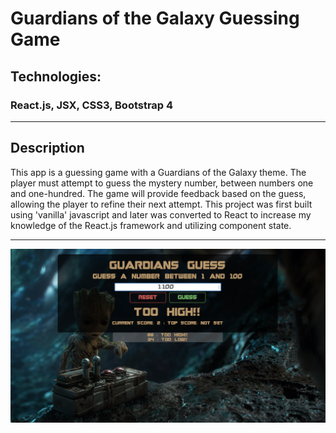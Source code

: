 <h1>
  Guardians of the Galaxy Guessing Game
</h1>

## Technologies:
### React.js, JSX, CSS3, Bootstrap 4

 

----
## Description
This app is a guessing game with a Guardians of the Galaxy theme.  The player must attempt to guess the mystery number, between numbers one and one-hundred.  The game will provide feedback based on the guess, allowing the player to refine their next attempt.  This project was first built using 'vanilla' javascript and later was converted to React to increase my knowledge of the React.js framework and utilizing component state.  

----
  <a href="http://guardians_guess.mattbarnett.io/" target="_blank">
    <img src="dist/cover_shot.png" >
  </a>




